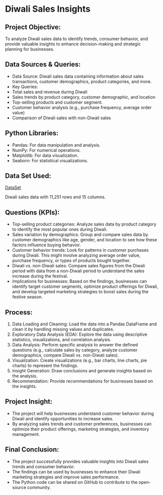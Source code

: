 # Diwali Sales Insights

## Project Objective:
To analyze Diwali sales data to identify trends, consumer behavior, and provide valuable insights to enhance decision-making and strategic planning for businesses.

## Data Sources & Queries:
-	Data Source: Diwali sales data containing information about sales transactions, customer demographics, product categories, and more.
-	Key Queries:
   - Total sales and revenue during Diwali
   - Sales trends by product category, customer demographic, and location
   - Top-selling products and customer segment.
   - Customer behavior analysis (e.g., purchase frequency, average order value)
   - Comparison of Diwali sales with non-Diwali sales

## Python Libraries:
- Pandas: For data manipulation and analysis.
- NumPy: For numerical operations.
- Matplotlib: For data visualization.
- Seaborn: For statistical visualizations.   

## Data Set Used:
<a href="https://github.com/Simran0721/Analyzing-Diwali-Sales-Data/blob/main/Diwali%20Sales%20Data.csv">DataSet</a>

Diwali sales data with 11,251 rows and 15 columns.

## Questions (KPIs):
- Top-selling product categories: Analyze sales data by product category to identify the most popular ones during Diwali.
- Sales variation by demographics: Group and compare sales data by customer demographics like age, gender, and location to see how these factors influence buying behavior.
- Customer behavior trends: Look for patterns in customer purchases during Diwali. This might involve analyzing average order value, purchase frequency, or types of products bought together.
- Diwali vs. non-Diwali sales: Compare sales figures from the Diwali period with data from a non-Diwali period to understand the sales increase during the festival.
- Implications for businesses: Based on the findings, businesses can identify target customer segments, optimize product offerings for Diwali, and develop targeted marketing strategies to boost sales during the festive season.

## Process:
1.	Data Loading and Cleaning: Load the data into a Pandas DataFrame and clean it by handling missing values and duplicates.
2.	Exploratory Data Analysis (EDA): Explore the data using descriptive statistics, visualizations, and correlation analysis.
3.	Data Analysis: Perform specific analysis to answer the defined questions (e.g., calculate sales by category, analyze customer demographics, compare Diwali vs. non-Diwali sales).
4.	Visualization: Create visualizations (e.g., bar charts, line charts, pie charts) to represent the findings.
5.	Insight Generation: Draw conclusions and generate insights based on the analysis.
6.	Recommendation: Provide recommendations for businesses based on the insights.

## Project Insight:
- The project will help businesses understand customer behavior during Diwali and identify opportunities to increase sales.
- By analyzing sales trends and customer preferences, businesses can optimize their product offerings, marketing strategies, and inventory management.

## Final Conclusion:
- The project successfully provides valuable insights into Diwali sales trends and consumer behavior.
- The findings can be used by businesses to enhance their Diwali marketing strategies and improve sales performance.
- The Python code can be shared on GitHub to contribute to the open-source community.
